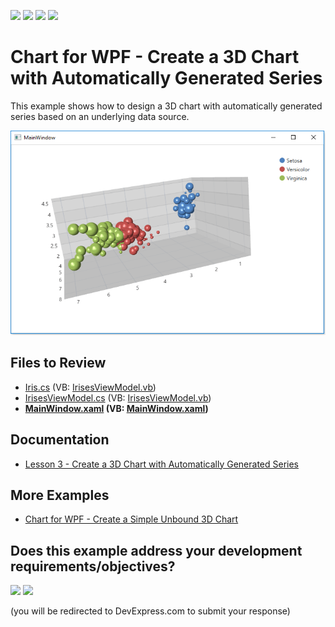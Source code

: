 <!-- default badges list -->
![](https://img.shields.io/endpoint?url=https://codecentral.devexpress.com/api/v1/VersionRange/128568302/22.2.2%2B)
[![](https://img.shields.io/badge/Open_in_DevExpress_Support_Center-FF7200?style=flat-square&logo=DevExpress&logoColor=white)](https://supportcenter.devexpress.com/ticket/details/T465780)
[![](https://img.shields.io/badge/📖_How_to_use_DevExpress_Examples-e9f6fc?style=flat-square)](https://docs.devexpress.com/GeneralInformation/403183)
[![](https://img.shields.io/badge/💬_Leave_Feedback-feecdd?style=flat-square)](#does-this-example-address-your-development-requirementsobjectives)
<!-- default badges end -->


# Chart for WPF - Create a 3D Chart with Automatically Generated Series

This example shows how to design a 3D chart with automatically generated series based on an underlying data source.

![chart](./images/chart.png)

## Files to Review

* [Iris.cs](./CS/Chart3D_Lesson3/Iris.cs) (VB: [IrisesViewModel.vb](./VB/Chart3D_Lesson3/IrisesViewModel.vb))
* [IrisesViewModel.cs](./CS/Chart3D_Lesson3/IrisesViewModel.cs) (VB: [IrisesViewModel.vb](./VB/Chart3D_Lesson3/IrisesViewModel.vb))
* **[MainWindow.xaml](./CS/Chart3D_Lesson3/MainWindow.xaml) (VB: [MainWindow.xaml](./VB/Chart3D_Lesson3/MainWindow.xaml))**

## Documentation 

* [Lesson 3 - Create a 3D Chart with Automatically Generated Series](https://docs.devexpress.com/WPF/117718/controls-and-libraries/charts-suite/chart3d-control/getting-started/lesson-3-create-a-3d-chart-with-automatically-generated-series)

## More Examples

* [Chart for WPF - Create a Simple Unbound 3D Chart](https://github.com/DevExpress-Examples/wpf-pivot-create-unbound-3d-chart)
<!-- feedback -->
## Does this example address your development requirements/objectives?

[<img src="https://www.devexpress.com/support/examples/i/yes-button.svg"/>](https://www.devexpress.com/support/examples/survey.xml?utm_source=github&utm_campaign=wpf-chart-create-3d-chart-with-automatically-generated-series&~~~was_helpful=yes) [<img src="https://www.devexpress.com/support/examples/i/no-button.svg"/>](https://www.devexpress.com/support/examples/survey.xml?utm_source=github&utm_campaign=wpf-chart-create-3d-chart-with-automatically-generated-series&~~~was_helpful=no)

(you will be redirected to DevExpress.com to submit your response)
<!-- feedback end -->
